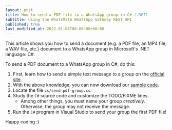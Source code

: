 ```yaml
---
layout: post
title: How to send a PDF file to a WhatsApp group in C# (.NET)
subtitle: Using the WhatsMate WhatsApp Gateway REST API
published: true
last_modified_at: 2022-01-04T00:00:00+08:00
---
```


This article shows you how to send a document (e.g. a PDF file, an MP4 file, a WAV file, etc.) document to a WhatsApp group in Microsoft's .NET language: C#.


To send a PDF document to a WhatsApp group in C#, do this:

1. First, learn how to send a simple text message to a group on the [official site](https://www.whatsmate.net/whatsapp-group-message-api.html). 
2. With the above knowledge, you can now download our [sample code](https://github.com/whatsmate/wa-demos/archive/master.zip).
3. Locate the file `cs/send-pdf-group.cs`.  <script src="https://gist.github.com/whatsmate/9bb8f3301054d7c739a011303f9513c5.js"></script>
4. Study the `C#` source code and customize the TODO/FIXME lines.
   * Among other things, you must name your group *creatively*. Otherwise, the group may not receive the message.
5. Run the `C#` program in Visual Studio to send your group the first PDF file!


Happy coding :) 


<br>
<script async src="//pagead2.googlesyndication.com/pagead/js/adsbygoogle.js"></script>
<ins class="adsbygoogle"
     style="display:inline-block;width:728px;height:90px"
     data-ad-client="ca-pub-7383487179928477"
     data-ad-slot="6959057004"></ins>
<script>
(adsbygoogle = window.adsbygoogle || []).push({});
</script>
<br>

